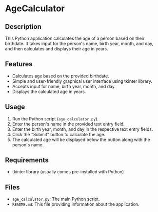 # AgeCalculator

## Description
This Python application calculates the age of a person based on their birthdate. It takes input for the person's name, birth year, month, and day, and then calculates and displays their age in years.

## Features
- Calculates age based on the provided birthdate.
- Simple and user-friendly graphical user interface using tkinter library.
- Accepts input for name, birth year, month, and day.
- Displays the calculated age in years.

## Usage
1. Run the Python script (`age_calculator.py`).
2. Enter the person's name in the provided text entry field.
3. Enter the birth year, month, and day in the respective text entry fields.
4. Click the "Submit" button to calculate the age.
5. The calculated age will be displayed below the button along with the person's name.

## Requirements
- tkinter library (usually comes pre-installed with Python)

## Files
- `age_calculator.py`: The main Python script.
- `README.md`: This file providing information about the application.
